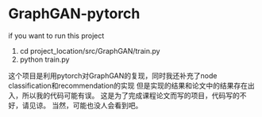 # GraphGAN-pytorch
if you want to run this project
1. cd project_location/src/GraphGAN/train.py
2. python train.py

这个项目是利用pytorch对GraphGAN的复现，同时我还补充了node classification和recommendation的实现
但是实现的结果和论文中的结果存在出入，所以我的代码可能有误。
这是为了完成课程论文而写的项目，代码写的不好，请见谅。
当然，可能也没人会看到吧。
